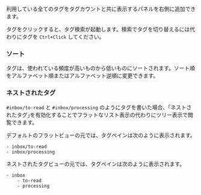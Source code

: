 利用している全てのタグをタグカウントと共に表示するパネルを右側に追加できます。

タグをクリックすると、タグ検索が起動します。検索でタグを切り替えるには代わりにタグを `Ctrl+Click` してください。

### ソート

タグは、使われている頻度が高いものから低いものにソートされます。ソート順をアルファベット順またはアルファベット逆順に変更できます。

### ネストされたタグ

`#inbox/to-read` と `#inbox/processing` のようにタグを書いた場合、｢ネストされたタグ｣を有効化することでフラットなリスト表示の代わりにツリー表示で閲覧できます。

デフォルトのフラットビューの元では、タグペインは次のように表示されます。

```
- inbox/to-read
- inbox/processing
```

ネストされたタグビューの元では、タグペインは次のように表示されます。

```
- inbox
	- to-read
	- processing
```
